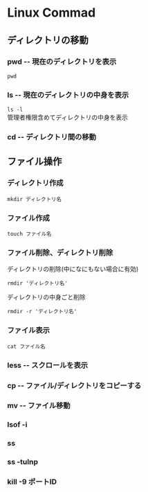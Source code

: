 # Linux Commad

## ディレクトリの移動
### pwd -- 現在のディレクトリを表示
```pwd```

### ls -- 現在のディレクトリの中身を表示
```ls -l```  
管理者権限含めてディレクトリの中身を表示
### cd -- ディレクトリ間の移動

## ファイル操作
### ディレクトリ作成
```
mkdir ディレクトリ名
```
### ファイル作成
```
touch ファイル名
```

### ファイル削除、ディレクトリ削除
ディレクトリの削除(中になにもない場合に有効)
``` 
rmdir 'ディレクトリ名'
```
ディレクトリの中身ごと削除
```
rmdir -r 'ディレクトリ名'
```

### ファイル表示
```
cat ファイル名
```
### less -- スクロールを表示
### cp -- ファイル/ディレクトリをコピーする
### mv -- ファイル移動 
### lsof -i
### ss
### ss -tulnp
### kill -9 ポートID
